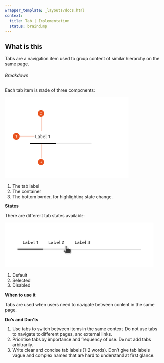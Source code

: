 ```yaml
---
wrapper_template: _layouts/docs.html
context:
  title: Tab | Implementation
  status: braindump
---
```

## What is this

Tabs are a navigation item used to group content of similar hierarchy on the same page.

###### Breakdown

Each tab item is made of three components:

![](/vanilla/templates/static/images/tab-3.png)

1. The tab label
2. The container
3. The bottom border, for highlighting state change.

**States**

There are different tab states available:

![](/vanilla/templates/static/images/tabs-2.png)

1. Default
2. Selected
3. Disabled

**When to use it**

Tabs are used when users need to navigate between content in the same page.

[](https://canonical.github.io/react-components/?path=/docs/tabs--default-story#tabs)

**Do’s and Don'ts**[](https://canonical.github.io/react-components/?path=/docs/tabs--default-story#tabs)[](https://canonical.github.io/react-components/?path=/docs/tabs--default-story#tabs)[](https://canonical.github.io/react-components/?path=/docs/tabs--default-story#tabs)

1. Use tabs to switch between items in the same context. Do not use tabs to navigate to different pages, and external links.
2. Prioritise tabs by importance and frequency of use. Do not add tabs arbitrarily.
3. Write clear and concise tab labels (1-2 words). Don’t give tab labels vague and complex names that are hard to understand at first glance.
